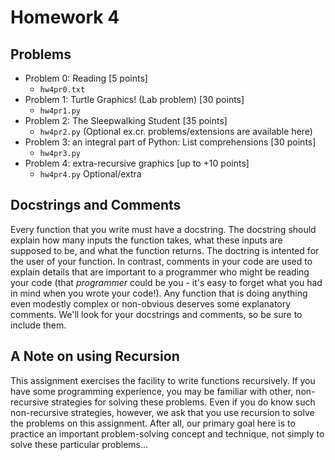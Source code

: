 
# Homework 4

## Problems

* Problem 0: Reading [5 points]
    * `hw4pr0.txt`
* Problem 1: Turtle Graphics! (Lab problem) [30 points]
    * `hw4pr1.py`
* Problem 2: The Sleepwalking Student [35 points]
    * `hw4pr2.py` (Optional ex.cr. problems/extensions are available here)
* Problem 3: an integral part of Python: List comprehensions [30 points]
    * `hw4pr3.py`
* Problem 4: extra-recursive graphics [up to +10 points]
    * `hw4pr4.py` Optional/extra 


## Docstrings and Comments

Every function that you write must have a docstring. The docstring should explain how many inputs the function takes, what these inputs are supposed to be, and what the function returns. The doctring is intented for the user of your function. In contrast, comments in your code are used to explain details that are important to a programmer who might be reading your code (that _programmer_ could be you - it's easy to forget what you had in mind when you wrote your code!). Any function that is doing anything even modestly complex or non-obvious deserves some explanatory comments. We'll look for your docstrings and comments, so be sure to include them.

## A Note on using Recursion

This assignment exercises the facility to write functions recursively. If you have some programming experience, you may be familiar with other, non-recursive strategies for solving these problems. Even if you do know such non-recursive strategies, however, we ask that you use recursion to solve the problems on this assignment. After all, our primary goal here is to practice an important problem-solving concept and technique, not simply to solve these particular problems...


